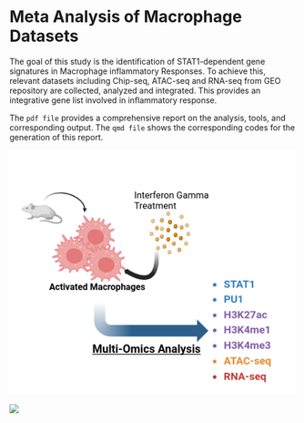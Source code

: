 # Meta Analysis of Macrophage Datasets

<!-- badges: start -->

<!-- badges: end -->

The goal of this study is the identification of STAT1-dependent gene signatures in Macrophage inflammatory Responses. To achieve this, relevant datasets including Chip-seq, ATAC-seq and RNA-seq from GEO repository are collected, analyzed and integrated. This provides an integrative gene list involved in inflammatory response.

The `pdf file` provides a comprehensive report on the analysis, tools, and corresponding output.
The `qmd file` shows the corresponding codes for the generation of this report.

![](./META.png)

[![](https://zenodo.org/badge/750968701.svg)](https://zenodo.org/doi/10.5281/zenodo.10600992)

